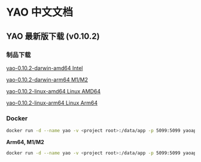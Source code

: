 # YAO 中文文档

## YAO 最新版下载 (v0.10.2)

### 制品下载

[yao-0.10.2-darwin-amd64 Intel](https://release-sv.yaoapps.com/archives/yao-0.10.2-darwin-amd64)

[yao-0.10.2-darwin-arm64 M1/M2](https://release-sv.yaoapps.com/archives/yao-0.10.2-darwin-arm64)

[yao-0.10.2-linux-amd64 Linux AMD64](https://release-sv.yaoapps.com/archives/yao-0.10.2-linux-amd64)

[yao-0.10.2-linux-arm64 Linux Arm64](https://release-sv.yaoapps.com/archives/yao-0.10.2-linux-arm64)

### Docker 

```bash
docker run -d --name yao -v <project root>:/data/app -p 5099:5099 yaoapp/yao:0.10.2-amd64-dev
```

**Arm64, M1/M2**

```bash
docker run -d --name yao -v <project root>:/data/app -p 5099:5099 yaoapp/yao:0.10.2-arm64-dev
```
